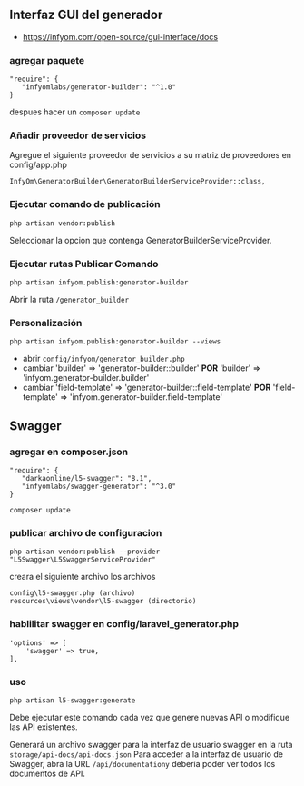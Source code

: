 ## Interfaz GUI del generador
- https://infyom.com/open-source/gui-interface/docs
### agregar paquete 
~~~
"require": {
   "infyomlabs/generator-builder": "^1.0"
} 
~~~
despues hacer un `composer update`

### Añadir proveedor de servicios

Agregue el siguiente proveedor de servicios a su matriz de proveedores en config/app.php
~~~
InfyOm\GeneratorBuilder\GeneratorBuilderServiceProvider::class, 
~~~

### Ejecutar comando de publicación
`php artisan vendor:publish`

Seleccionar la opcion que contenga GeneratorBuilderServiceProvider.

### Ejecutar rutas Publicar Comando
`php artisan infyom.publish:generator-builder`

Abrir la ruta  `/generator_builder` 

### Personalización
`php artisan infyom.publish:generator-builder --views`
- abrir `config/infyom/generator_builder.php`
- cambiar 'builder' => 'generator-builder::builder' **POR** 'builder' => 'infyom.generator-builder.builder'
- cambiar 'field-template' => 'generator-builder::field-template' **POR** 'field-template' => 'infyom.generator-builder.field-template'

## Swagger
### agregar en composer.json
~~~
"require": {
   "darkaonline/l5-swagger": "8.1",
   "infyomlabs/swagger-generator": "^3.0"
}
~~~
`composer update`

### publicar archivo de configuracion 
`php artisan vendor:publish --provider "L5Swagger\L5SwaggerServiceProvider"`

creara el siguiente archivo los archivos
~~~
config\l5-swagger.php (archivo)
resources\views\vendor\l5-swagger (directorio)
~~~

### hablilitar swagger en config/laravel_generator.php
~~~
'options' => [
    'swagger' => true,
], 
~~~

### uso 
~~~
php artisan l5-swagger:generate
~~~
Debe ejecutar este comando cada vez que genere nuevas API o modifique las API existentes.

Generará un archivo swagger para la interfaz de usuario swagger en la ruta `storage/api-docs/api-docs.json` Para acceder a la interfaz de usuario de Swagger, abra la URL `/api/documentationy` debería poder ver todos los documentos de API.